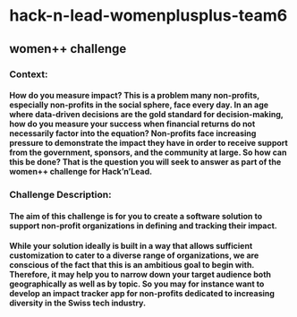 # hack-n-lead-womenplusplus-team6

## women++ challenge

### Context:

#### How do you measure impact? This is a problem many non-profits, especially non-profits in the social sphere, face every day. In an age where data-driven decisions are the gold standard for decision-making, how do you measure your success when financial returns do not necessarily factor into the equation? Non-profits face increasing pressure to demonstrate the impact they have in order to receive support from the government, sponsors, and the community at large. So how can this be done? That is the question you will seek to answer as part of the women++ challenge for Hack’n’Lead. 

### Challenge Description:

#### The aim of this challenge is for you to create a software solution to support non-profit organizations in defining and tracking their impact.
#### While your solution ideally is built in a way that allows sufficient customization to cater to a diverse range of organizations, we are conscious of the fact that this is an ambitious goal to begin with. Therefore, it may help you to narrow down your target audience both geographically as well as by topic. So you may for instance want to develop an impact tracker app for non-profits dedicated to increasing diversity in the Swiss tech industry.
